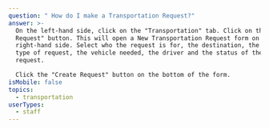 ```yaml
---
question: " How do I make a Transportation Request?"
answer: >-
  On the left-hand side, click on the "Transportation" tab. Click on the "+ New
  Request" button. This will open a New Transportation Request form on the
  right-hand side. Select who the request is for, the destination, the time, the
  type of request, the vehicle needed, the driver and the status of the
  request. 

  Click the "Create Request" button on the bottom of the form. 
isMobile: false
topics:
  - transportation
userTypes:
  - staff
---
```

